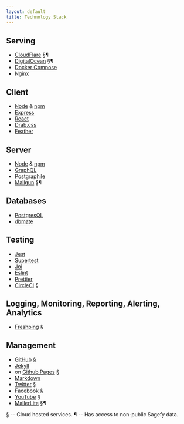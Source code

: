 ```yaml
---
layout: default
title: Technology Stack
---
```


## Serving

- [CloudFlare](https://www.cloudflare.com/) §¶
- [DigitalOcean](https://www.digitalocean.com/) §¶
- [Docker Compose](https://docs.docker.com/compose/)
- [Nginx](http://wiki.nginx.org/Main)

## Client

- [Node](https://nodejs.org/) & [npm](https://npmjs.org/)
- [Express](http://expressjs.com/)
- [React](https://reactjs.org/)
- [Drab.css](https://github.com/heiskr/drab.css)
- [Feather](https://feathericons.com/)

## Server

- [Node](https://nodejs.org/) & [npm](https://npmjs.org/)
- [GraphQL](https://graphql.org/)
- [Postgraphile](https://www.graphile.org/postgraphile/)
- [Mailgun](https://mailgun.com/) §¶

## Databases

- [PostgresQL](https://www.postgresql.org/)
- [dbmate](https://github.com/amacneil/dbmate)

## Testing

- [Jest](https://jestjs.io/)
- [Supertest](https://github.com/visionmedia/supertest)
- [Joi](https://github.com/hapijs/joi)
- [Eslint](https://eslint.org/)
- [Prettier](https://prettier.io/)
- [CircleCI](https://circleci.com/) §

## Logging, Monitoring, Reporting, Alerting, Analytics

- [Freshping](https://www.freshworks.com/website-monitoring/) §

## Management

- [GitHub](https://github.com/) §
- [Jekyll](http://jekyllrb.com/)
- on [Github Pages](https://pages.github.com/) §
- [Markdown](https://daringfireball.net/projects/markdown/)
- [Twitter](https://twitter.com/sagefyorg) §
- [Facebook](https://www.facebook.com/sagefy) §
- [YouTube](https://www.youtube.com/channel/UCFCHo5F5Ai_z1fX8pn1NrLg) §
- [MailerLite](http://mailerlite.com/) §¶

§ -- Cloud hosted services.
¶ -- Has access to non-public Sagefy data.
